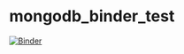 # mongodb_binder_test

[![Binder](https://mybinder.org/badge_logo.svg)](https://mybinder.org/v2/gh/jchenj/mongodb_binder_test/HEAD)

